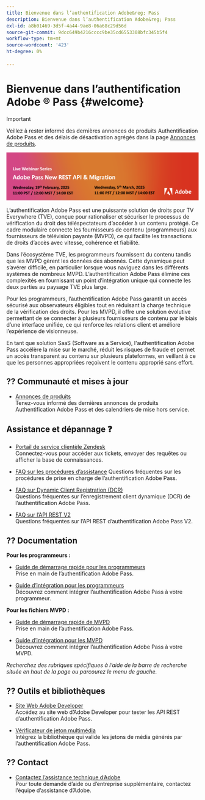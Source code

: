 ```yaml
---
title: Bienvenue dans l’authentification Adobe&reg; Pass
description: Bienvenue dans l’authentification Adobe&reg; Pass
exl-id: a8b01469-3d5f-4a44-9ae8-06a68c29d56d
source-git-commit: 9dcc649b4216cccc9be35cd6553308bfc345b5f4
workflow-type: tm+mt
source-wordcount: '423'
ht-degree: 0%

---
```


# Bienvenue dans l’authentification Adobe ® Pass {#welcome}

>[!IMPORTANT]
>
> Veillez à rester informé des dernières annonces de produits Authentification Adobe Pass et des délais de désactivation agrégés dans la page [Annonces de produits](/help/authentication/product-announcements.md).

<a href="https://experienceleague.adobe.com/en/docs/pass/authentication/product-announcements">![ Série de webinaires en direct ](/help/authentication/assets/rest-api-v2/live-webinar-series-banner.png)</a>

L’authentification Adobe Pass est une puissante solution de droits pour TV Everywhere (TVE), conçue pour rationaliser et sécuriser le processus de vérification du droit des téléspectateurs d’accéder à un contenu protégé. Ce cadre modulaire connecte les fournisseurs de contenu (programmeurs) aux fournisseurs de télévision payante (MVPD), ce qui facilite les transactions de droits d’accès avec vitesse, cohérence et fiabilité.

Dans l’écosystème TVE, les programmeurs fournissent du contenu tandis que les MVPD gèrent les données des abonnés. Cette dynamique peut s’avérer difficile, en particulier lorsque vous naviguez dans les différents systèmes de nombreux MVPD. L’authentification Adobe Pass élimine ces complexités en fournissant un point d’intégration unique qui connecte les deux parties au paysage TVE plus large.

Pour les programmeurs, l’authentification Adobe Pass garantit un accès sécurisé aux observateurs éligibles tout en réduisant la charge technique de la vérification des droits. Pour les MVPD, il offre une solution évolutive permettant de se connecter à plusieurs fournisseurs de contenu par le biais d’une interface unifiée, ce qui renforce les relations client et améliore l’expérience de visionneuse.

En tant que solution SaaS (Software as a Service), l&#39;authentification Adobe Pass accélère la mise sur le marché, réduit les risques de fraude et permet un accès transparent au contenu sur plusieurs plateformes, en veillant à ce que les personnes appropriées reçoivent le contenu approprié sans effort.

## ?? Communauté et mises à jour

* [Annonces de produits](/help/authentication/product-announcements.md)\
  Tenez-vous informé des dernières annonces de produits Authentification Adobe Pass et des calendriers de mise hors service.

## Assistance et dépannage ❓

* [Portail de service clientèle Zendesk](https://tve.zendesk.com/home)\
  Connectez-vous pour accéder aux tickets, envoyer des requêtes ou afficher la base de connaissances.

* [FAQ sur les procédures d’assistance](/help/authentication/kickstart/support-procedures-faqs.md)
Questions fréquentes sur les procédures de prise en charge de l’authentification Adobe Pass.

* [FAQ sur Dynamic Client Registration (DCR)](/help/authentication/integration-guide-programmers/rest-apis/rest-api-dcr/dynamic-client-registration-faqs.md)\
  Questions fréquentes sur l’enregistrement client dynamique (DCR) de l’authentification Adobe Pass.

* [FAQ sur l’API REST V2](/help/authentication/integration-guide-programmers/rest-apis/rest-api-v2/rest-api-v2-faqs.md)\
  Questions fréquentes sur l’API REST d’authentification Adobe Pass V2.

## ?? Documentation

**Pour les programmeurs :**

* [ Guide de démarrage rapide pour les programmeurs ](/help/authentication/kickstart/programmer-kickstart-guide.md)\
  Prise en main de l’authentification Adobe Pass.

* [ Guide d’intégration pour les programmeurs ](/help/authentication/integration-guide-programmers/programmer-integration-guide-overview.md)\
  Découvrez comment intégrer l’authentification Adobe Pass à votre programmeur.

**Pour les fichiers MVPD :**

* [Guide de démarrage rapide de MVPD](/help/authentication/kickstart/mvpd-kickstart-guide.md)\
  Prise en main de l’authentification Adobe Pass.

* [Guide d’intégration pour les MVPD](/help/authentication/integration-guide-mvpds/mvpd-integration-guide-overview.md)\
  Découvrez comment intégrer l’authentification Adobe Pass à votre MVPD.

*Recherchez des rubriques spécifiques à l’aide de la barre de recherche située en haut de la page ou parcourez le menu de gauche.*

## ??️ Outils et bibliothèques

* [Site Web Adobe Developer](https://developer.adobe.com/adobe-pass/)\
  Accédez au site web d’Adobe Developer pour tester les API REST d’authentification Adobe Pass.

* [Vérificateur de jeton multimédia](https://tve.zendesk.com/hc/en-us/articles/204963159-Media-Token-Verifier-library)\
  Intégrez la bibliothèque qui valide les jetons de média générés par l’authentification Adobe Pass.

## ?? Contact

* [Contactez l’assistance technique d’Adobe ](mailto:tve-support@adobe.com)\
  Pour toute demande d’aide ou d’entreprise supplémentaire, contactez l’équipe d’assistance d’Adobe.
